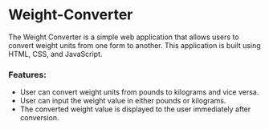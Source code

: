 # Weight-Converter
The Weight Converter is a simple web application that allows users to convert weight units from one form to another. This application is built using HTML, CSS, and JavaScript.</br>

<h3>Features:</h3>

+ User can convert weight units from pounds to kilograms and vice versa.
+ User can input the weight value in either pounds or kilograms.
+ The converted weight value is displayed to the user immediately after conversion.
